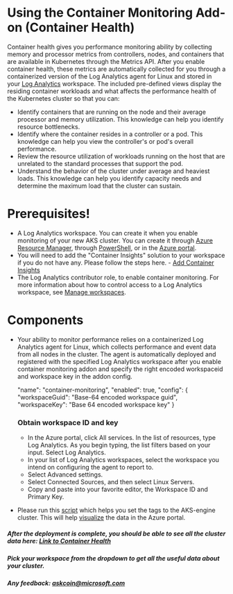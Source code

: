# Using the Container Monitoring Add-on (Container Health)

Container health gives you performance monitoring ability by collecting memory and processor metrics from controllers, nodes, and containers that are available in Kubernetes through the Metrics API. After you enable container health, these metrics are automatically collected for you through a containerized version of the Log Analytics agent for Linux and stored in your [Log Analytics] workspace. The included pre-defined views display the residing container workloads and what affects the performance health of the Kubernetes cluster so that you can:

  - Identify containers that are running on the node and their average processor and memory utilization. This knowledge can help you identify resource bottlenecks.
  - Identify where the container resides in a controller or a pod. This knowledge can help you view the controller's or pod's overall performance.
  - Review the resource utilization of workloads running on the host that are unrelated to the standard processes that support the pod.
  - Understand the behavior of the cluster under average and heaviest loads. This knowledge can help you identify capacity needs and determine the maximum load that the cluster can sustain.

# Prerequisites!

  - A Log Analytics workspace. You can create it when you enable monitoring of your new AKS cluster. You can create it through [Azure Resource Manager], through [PowerShell], or in the [Azure portal].
  - You will need to add the "Container Insights" solution to your workspace if you do not have any. Please follow the steps here. - [Add Container Insights]
  - The Log Analytics contributor role, to enable container monitoring. For more information about how to control access to a Log Analytics workspace, see [Manage workspaces].

# Components
- Your ability to monitor performance relies on a containerized Log Analytics agent for Linux, which collects performance and event data from all nodes in the cluster. The agent is automatically deployed and registered with the specified Log Analytics workspace after you enable container monitoring addon and specify the right encoded workspaceid and workspace key in the addon config.

    "name": "container-monitoring",
    "enabled": true,
    "config": {
      "workspaceGuid": "Base-64 encoded workspace guid",
      "workspaceKey": "Base 64 encoded workspace key"
    }
    ### Obtain workspace ID and key
    - In the Azure portal, click All services. In the list of resources, type Log Analytics. As you begin typing, the list filters based on your input. Select Log Analytics.
    - In your list of Log Analytics workspaces, select the workspace you intend on configuring the agent to report to.
    - Select Advanced settings.
    - Select Connected Sources, and then select Linux Servers.
    - Copy and paste into your favorite editor, the Workspace ID and Primary Key.
- Please run this [script] which helps you set the tags to the AKS-engine cluster. This will help [visualize] the data in the Azure portal. 

##### After the deployment is complete, you should be able to see all the cluster data here: [Link to Container Health]
##### Pick your workspace from the dropdown to get all the useful data about your cluster.
##### Any feedback: askcoin@microsoft.com

   [Log Analytics]: <https://docs.microsoft.com/en-us/azure/log-analytics/log-analytics-overview>
   [Azure Resource Manager]: <https://docs.microsoft.com/en-us/azure/log-analytics/log-analytics-template-workspace-configuration>
   [PowerShell]: <https://docs.microsoft.com/azure/log-analytics/scripts/log-analytics-powershell-sample-create-workspace?toc=%2fpowershell%2fmodule%2ftoc.json>
   [Azure portal]: <https://docs.microsoft.com/en-us/azure/log-analytics/log-analytics-quick-create-workspace>
   [Manage workspaces]: <https://docs.microsoft.com/en-us/azure/log-analytics/log-analytics-manage-access>
   [Link to Container Health]: <https://aka.ms/ci-dogfood>
   [Add Container Insights]: <https://github.com/Microsoft/OMS-docker/blob/ci_feature_prod/docs/solution-onboarding.md>
   [script]: <https://github.com/Microsoft/OMS-docker/blob/ci_feature/docs/attach-monitoring-tags.md>
   [visualize]: <https://aka.ms/azmon-containers>
